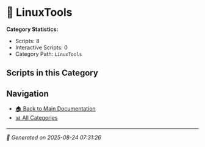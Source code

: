 # 📁 LinuxTools

**Category Statistics:**
- Scripts: 8
- Interactive Scripts: 0
- Category Path: `LinuxTools`

## Scripts in this Category


## Navigation

- [🏠 Back to Main Documentation](README.md)
- [📊 All Categories](README.md#-categories)

---

*📅 Generated on 2025-08-24 07:31:26*
